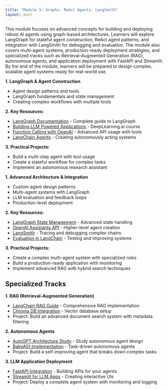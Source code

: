 ```yaml
---
title: "Module 5: Graphs, ReAct Agents, LangSmith"
layout: post
---
```


This module focuses on advanced concepts for building and deploying robust AI agents using graph-based architectures. Learners will explore LangGraph for stateful agent construction, ReAct agent patterns, and integration with LangSmith for debugging and evaluation. The module also covers multi-agent systems, production-ready deployment strategies, and specialized tracks such as Retrieval-Augmented Generation (RAG), autonomous agents, and application deployment with FastAPI and Streamlit. By the end of the module, learners will be prepared to design complex, scalable agent systems ready for real-world use.


**1. LangGraph & Agent Construction**
- Agent design patterns and tools
- LangGraph fundamentals and state management
- Creating complex workflows with multiple tools

**2. Key Resources:**
- [LangGraph Documentation](https://python.langchain.com/docs/langgraph/) - Complete guide to LangGraph
- [Building LLM Powered Applications](https://www.deeplearning.ai/short-courses/building-llm-powered-applications/) - DeepLearning.ai course
- [Function Calling with OpenAI](https://platform.openai.com/docs/guides/function-calling) - Advanced API usage with tools
- [LangChain Agents](https://python.langchain.com/docs/modules/agents/) - Creating autonomously acting systems

**3. Practical Projects:**
- Build a multi-step agent with tool usage
- Create a stateful workflow for complex tasks
- Implement an autonomous research assistant

**1. Advanced Architecture & Integration**
- Custom agent design patterns
- Multi-agent systems with LangGraph
- LLM evaluation and feedback loops
- Production-level deployment

**2. Key Resources:**
- [LangGraph State Management](https://python.langchain.com/docs/langgraph/user_guide/) - Advanced state handling
- [OpenAI Assistants API](https://platform.openai.com/docs/assistants/overview) - Higher-level agent creation
- [LangSmith](https://smith.langchain.com/) - Tracing and debugging complex chains
- [Evaluation in LangChain](https://python.langchain.com/docs/guides/evaluation/) - Testing and improving systems

**3. Practical Projects:**
- Create a complex multi-agent system with specialized roles
- Build a production-ready application with monitoring
- Implement advanced RAG with hybrid search techniques

## Specialized Tracks

**1. RAG (Retrieval-Augmented Generation)**
- [LangChain RAG Guide](https://python.langchain.com/docs/use_cases/question_answering/) - Comprehensive RAG implementation
- [Chroma DB Integration](https://python.langchain.com/docs/integrations/vectorstores/chroma) - Vector database setup
- Project: Build an advanced document search system with metadata filtering

**2. Autonomous Agents**
- [AutoGPT Architecture Study](https://github.com/Significant-Gravitas/AutoGPT) - Study autonomous agent design
- [BabyAGI Implementation](https://github.com/yoheinakajima/babyagi) - Task-driven autonomous agents
- Project: Build a self-improving agent that breaks down complex tasks

**3. LLM Application Deployment**
- [FastAPI Integration](https://fastapi.tiangolo.com/) - Building APIs for your agents
- [Streamlit for LLM Apps](https://streamlit.io/) - Creating interactive UIs
- Project: Deploy a complete agent system with monitoring and logging